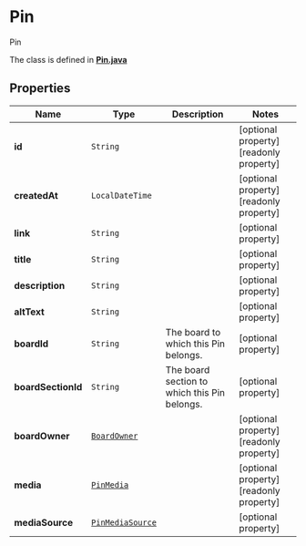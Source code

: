 

# Pin

Pin

The class is defined in **[Pin.java](../../src/main/java/org/openapitools/model/Pin.java)**

## Properties

Name | Type | Description | Notes
------------ | ------------- | ------------- | -------------
**id** | `String` |  |  [optional property] [readonly property]
**createdAt** | `LocalDateTime` |  |  [optional property] [readonly property]
**link** | `String` |  |  [optional property]
**title** | `String` |  |  [optional property]
**description** | `String` |  |  [optional property]
**altText** | `String` |  |  [optional property]
**boardId** | `String` | The board to which this Pin belongs. |  [optional property]
**boardSectionId** | `String` | The board section to which this Pin belongs. |  [optional property]
**boardOwner** | [`BoardOwner`](BoardOwner.md) |  |  [optional property] [readonly property]
**media** | [`PinMedia`](PinMedia.md) |  |  [optional property] [readonly property]
**mediaSource** | [`PinMediaSource`](PinMediaSource.md) |  |  [optional property]













